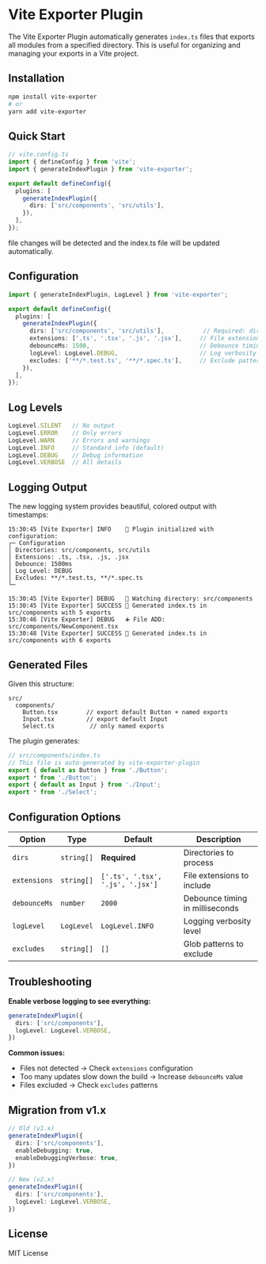 # Vite Exporter Plugin

The Vite Exporter Plugin automatically generates `index.ts` files that exports all modules from a specified directory. This is useful for organizing and managing your exports in a Vite project.

## Installation

```sh
npm install vite-exporter
# or
yarn add vite-exporter
```

## Quick Start

```typescript
// vite.config.ts
import { defineConfig } from 'vite';
import { generateIndexPlugin } from 'vite-exporter';

export default defineConfig({
  plugins: [
    generateIndexPlugin({
      dirs: ['src/components', 'src/utils'],
    }),
  ],
});
```

file changes will be detected and the index.ts file will be updated automatically.

## Configuration

```typescript
import { generateIndexPlugin, LogLevel } from 'vite-exporter';

export default defineConfig({
  plugins: [
    generateIndexPlugin({
      dirs: ['src/components', 'src/utils'],           // Required: directories to process
      extensions: ['.ts', '.tsx', '.js', '.jsx'],     // File extensions (default shown)
      debounceMs: 1500,                               // Debounce timing (default: 2000)
      logLevel: LogLevel.DEBUG,                       // Log verbosity (default: INFO)
      excludes: ['**/*.test.ts', '**/*.spec.ts'],     // Exclude patterns
    }),
  ],
});
```

## Log Levels

```typescript
LogLevel.SILENT   // No output
LogLevel.ERROR    // Only errors
LogLevel.WARN     // Errors and warnings  
LogLevel.INFO     // Standard info (default)
LogLevel.DEBUG    // Debug information
LogLevel.VERBOSE  // All details
```

## Logging Output

The new logging system provides beautiful, colored output with timestamps:

```
15:30:45 [Vite Exporter] INFO    🚀 Plugin initialized with configuration:
┌─ Configuration
│ Directories: src/components, src/utils
│ Extensions: .ts, .tsx, .js, .jsx
│ Debounce: 1500ms
│ Log Level: DEBUG
│ Excludes: **/*.test.ts, **/*.spec.ts
└─

15:30:45 [Vite Exporter] DEBUG   👀 Watching directory: src/components
15:30:45 [Vite Exporter] SUCCESS 📝 Generated index.ts in src/components with 5 exports
15:30:46 [Vite Exporter] DEBUG   ➕ File ADD: src/components/NewComponent.tsx
15:30:48 [Vite Exporter] SUCCESS 📝 Generated index.ts in src/components with 6 exports
```

## Generated Files

Given this structure:
```
src/
  components/
    Button.tsx        // export default Button + named exports
    Input.tsx         // export default Input
    Select.ts          // only named exports
```

The plugin generates:
```typescript
// src/components/index.ts
// This file is auto-generated by vite-exporter-plugin
export { default as Button } from './Button';
export * from './Button';
export { default as Input } from './Input';
export * from './Select';
```

## Configuration Options

| Option | Type | Default | Description |
|--------|------|---------|-------------|
| `dirs` | `string[]` | **Required** | Directories to process |
| `extensions` | `string[]` | `['.ts', '.tsx', '.js', '.jsx']` | File extensions to include |
| `debounceMs` | `number` | `2000` | Debounce timing in milliseconds |
| `logLevel` | `LogLevel` | `LogLevel.INFO` | Logging verbosity level |
| `excludes` | `string[]` | `[]` | Glob patterns to exclude |

## Troubleshooting

**Enable verbose logging to see everything:**
```typescript
generateIndexPlugin({
  dirs: ['src/components'],
  logLevel: LogLevel.VERBOSE,
})
```

**Common issues:**
- Files not detected → Check `extensions` configuration
- Too many updates slow down the build → Increase `debounceMs` value  
- Files excluded → Check `excludes` patterns

## Migration from v1.x

```typescript
// Old (v1.x)
generateIndexPlugin({
  dirs: ['src/components'],
  enableDebugging: true,
  enableDebuggingVerbose: true,
})

// New (v2.x)
generateIndexPlugin({
  dirs: ['src/components'],
  logLevel: LogLevel.VERBOSE,
})
```

## License

MIT License
